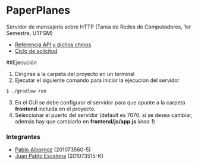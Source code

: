 PaperPlanes
===========

Servidor de mensajería sobre HTTP (Tarea de Redes de Computadores, 1er Semestre, UTFSM)

- [Referencia API y dichos chinos](https://github.com/fixmycode/PaperPlanes/wiki/Referencia-API-y-dichos-chinos)
- [Ciclo de solicitud](https://github.com/fixmycode/PaperPlanes/wiki/Ciclo-de-Solicitud)

##Ejecución

 1. Dirigirse a la carpeta del proyecto en un terminal
 2. Ejecutar el siguiente comando para iniciar la ejecucion del servidor
 ```bash
 $ ./gradlew run
 ```

 3. En el GUI se debe configurar el servidor para que apunte a la carpeta **frontend** incluida en el proyecto.
 4. Seleccionar el puerto del servidor (default es 7070. si se desea cambiar, además hay que cambiarlo en **frontend/js/app.js** *línea 1*)

### Integrantes

- [Pablo Albornoz](http://github.com/fixmycode) (201073560-5)
- [Juan Pablo Escalona](http://github.com/mammut) (201073515-K)

 
